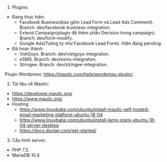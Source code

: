 1. Plugins:
- Đang thực hiện:
    + Facebook Business(bao gồm Lead Form và Lead Ads Comment). Branch: dev/facebook-business-integration.
    + Extend Campaign(plugin để thêm phần Decision trong campaign). Branch: dev/form-modify.
    + Google Ads(Tương tự như Facebook Lead Form). Hiện đang pending.
- Đã hoàn thành:
    + VietGuys. Branch: dev/vietguys-integration.
    + eSMS. Branch: dev/esms-integration.
    + Stringee. Branch: dev/stringee-integration.
    
Plugin Wordpress: https://mautic.com/help/wordpress-plugin/.

2. Tài liệu về Mautic:
- https://developer.mautic.org/
- https://www.mautic.org/
- Hosting:
    + https://www.linuxbabe.com/ubuntu/install-mautic-self-hosted-email-marketing-platform-ubuntu-18-04
    + https://www.linuxbabe.com/ubuntu/install-lamp-stack-ubuntu-18-04-server-desktop
    + https://docs.docker.com/get-started/

3. Cấu hình server:
- PHP 7.3.
- MariaDB 10.4
